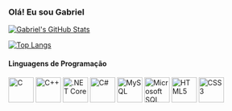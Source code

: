 ### Olá! Eu sou Gabriel

[![Gabriel's GitHub Stats](https://github-readme-stats.vercel.app/api?username=roberttiss&show_icons=true&theme=dracula&include_all_commits=true&count_private=true)](https://github.com/roberttiss)

[![Top Langs](https://github-readme-stats.vercel.app/api/top-langs/?username=roberttiss&layout=compact&langs_count=7&theme=dracula)](https://github.com/roberttiss)

#### Linguagens de Programação

<img src="https://cdn.jsdelivr.net/gh/devicons/devicon/icons/c/c-plain.svg" width="50" height="50" alt="C">
<img src="https://cdn.jsdelivr.net/gh/devicons/devicon/icons/cplusplus/cplusplus-plain.svg" width="50" height="50" alt="C++">
<img src="https://cdn.jsdelivr.net/gh/devicons/devicon/icons/dotnetcore/dotnetcore-original.svg" width="50" height="50" alt=".NET Core">
<img src="https://cdn.jsdelivr.net/gh/devicons/devicon/icons/csharp/csharp-plain.svg" width="50" height="50" alt="C#">
<img src="https://cdn.jsdelivr.net/gh/devicons/devicon/icons/mysql/mysql-original-wordmark.svg" width="50" height="50" alt="MySQL">
<img src="https://cdn.jsdelivr.net/gh/devicons/devicon/icons/microsoftsqlserver/microsoftsqlserver-plain-wordmark.svg" width="50" height="50" alt="Microsoft SQL Server">
<img src="https://cdn.jsdelivr.net/gh/devicons/devicon/icons/html5/html5-plain-wordmark.svg" width="50" height="50" alt="HTML5">
<img src="https://cdn.jsdelivr.net/gh/devicons/devicon/icons/css3/css3-plain-wordmark.svg" width="50" height="50" alt="CSS3">
